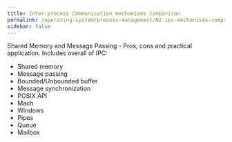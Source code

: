 ```yaml
---
title: Inter-process Communication mechanisms comparison
permalink: /operating-system/process-management/02-ipc-mechanisms-comparison
sidebar: false
---
```


Shared Memory and Message Passing - Pros, cons and practical application. Includes overall of IPC:
- Shared memory
- Message passing
- Bounded/Unbounded buffer
- Message synchronization
- POSIX API
- Mach
- Windows
- Pipes
- Queue
- Mailbox